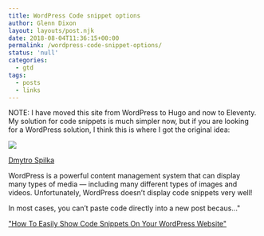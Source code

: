 ```yaml
---
title: WordPress Code snippet options
author: Glenn Dixon
layout: layouts/post.njk
date: 2018-08-04T11:36:15+00:00
permalink: /wordpress-code-snippet-options/
status: 'null'
categories:
  - gtd
tags:
  - posts
  - links
---
```

NOTE: I have moved this site from WordPress to Hugo and now to Eleventy. My solution for code snippets is much simpler now, but if you are looking for a WordPress solution, I think this is where I got the original idea:

![](https://solvid.co.uk/wp-content/uploads/2017/09/Hhow-To-Show-Code-Snippets-In-WordPress.png)

[Dmytro Spilka](https://www.facebook.com/dima.spilka)

WordPress is a powerful content management system that can display many types of media — including many different types of images and videos. Unfortunately, WordPress doesn’t display code snippets very well! 

In most cases, you can’t paste code directly into a new post becaus..."

["How To Easily Show Code Snippets On Your WordPress Website"](https://solvid.co.uk/how-to-show-code-snippets-in-wordpress/)
